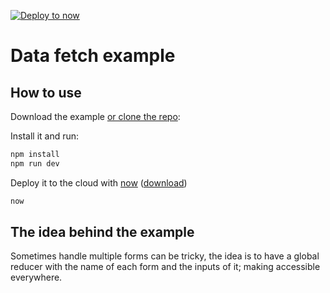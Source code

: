 [![Deploy to now](https://deploy.now.sh/static/button.svg)]()

# Data fetch example

## How to use

Download the example [or clone the repo](https://github.com/zeit/next.js):


Install it and run:

```bash
npm install
npm run dev
```

Deploy it to the cloud with [now](https://zeit.co/now) ([download](https://zeit.co/download))

```bash
now
```

## The idea behind the example

Sometimes handle multiple forms can be tricky, the idea is to have a global reducer
with the name of each form and the inputs of it; making accessible everywhere.